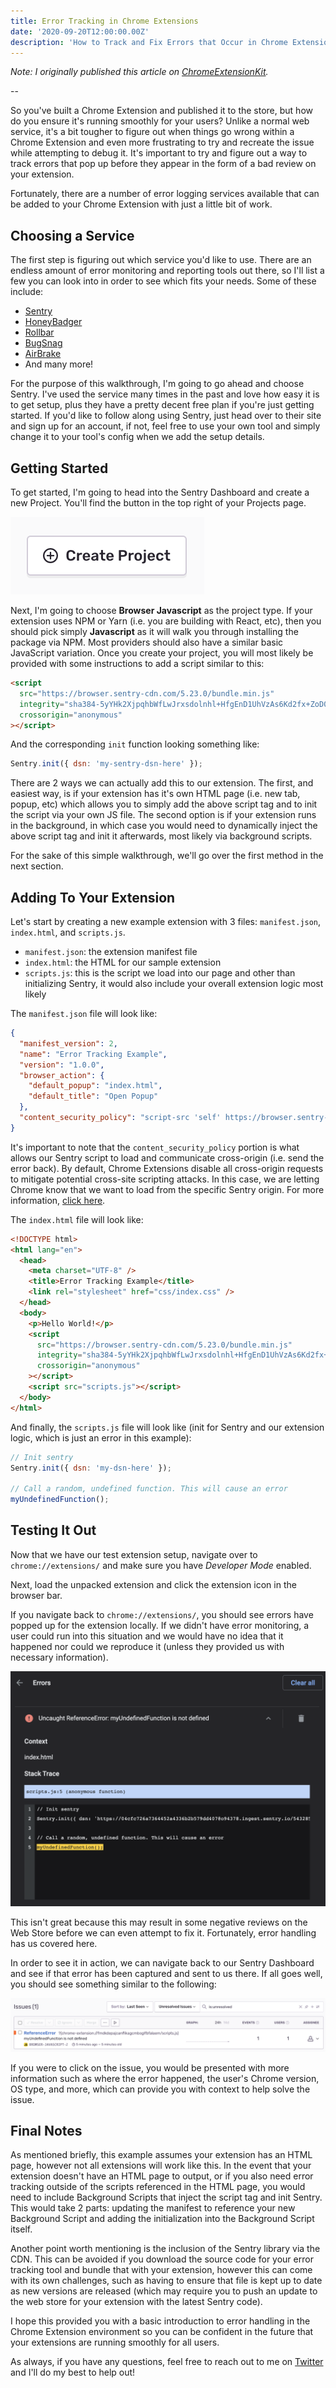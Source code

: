 ```yaml
---
title: Error Tracking in Chrome Extensions
date: '2020-09-20T12:00:00.00Z'
description: 'How to Track and Fix Errors that Occur in Chrome Extensions'
---
```


_Note: I originally published this article on [ChromeExtensionKit](https://ChromeExtensionKit.com)._

--

So you've built a Chrome Extension and published it to the store, but how do you ensure it's running smoothly for your users? Unlike a normal web service, it's a bit tougher to figure out when things go wrong within a Chrome Extension and even more frustrating to try and recreate the issue while attempting to debug it. It's important to try and figure out a way to track errors that pop up before they appear in the form of a bad review on your extension.

Fortunately, there are a number of error logging services available that can be added to your Chrome Extension with just a little bit of work.

## Choosing a Service

The first step is figuring out which service you'd like to use. There are an endless amount of error monitoring and reporting tools out there, so I'll list a few you can look into in order to see which fits your needs. Some of these include:

- [Sentry](https://sentry.io/)
- [HoneyBadger](https://www.honeybadger.io/)
- [Rollbar](https://rollbar.com/)
- [BugSnag](https://www.bugsnag.com/)
- [AirBrake](https://airbrake.io/)
- And many more!

For the purpose of this walkthrough, I'm going to go ahead and choose Sentry. I've used the service many times in the past and love how easy it is to get setup, plus they have a pretty decent free plan if you're just getting started. If you'd like to follow along using Sentry, just head over to their site and sign up for an account, if not, feel free to use your own tool and simply change it to your tool's config when we add the setup details.

## Getting Started

To get started, I'm going to head into the Sentry Dashboard and create a new Project. You'll find the button in the top right of your Projects page.

![Create Project](./create.png)

Next, I'm going to choose **Browser Javascript** as the project type. If your extension uses NPM or Yarn (i.e. you are building with React, etc), then you should pick simply **Javascript** as it will walk you through installing the package via NPM. Most providers should also have a similar basic JavaScript variation. Once you create your project, you will most likely be provided with some instructions to add a script similar to this:

```html
<script
  src="https://browser.sentry-cdn.com/5.23.0/bundle.min.js"
  integrity="sha384-5yYHk2XjpqhbWfLwJrxsdolnhl+HfgEnD1UhVzAs6Kd2fx+ZoD0wBFjd65mWgZOG"
  crossorigin="anonymous"
></script>
```

And the corresponding `init` function looking something like:

```js
Sentry.init({ dsn: 'my-sentry-dsn-here' });
```

There are 2 ways we can actually add this to our extension. The first, and easiest way, is if your extension has it's own HTML page (i.e. new tab, popup, etc) which allows you to simply add the above script tag and to init the script via your own JS file. The second option is if your extension runs in the background, in which case you would need to dynamically inject the above script tag and init it afterwards, most likely via background scripts.

For the sake of this simple walkthrough, we'll go over the first method in the next section.

## Adding To Your Extension

Let's start by creating a new example extension with 3 files: `manifest.json`, `index.html`, and `scripts.js`.

- `manifest.json`: the extension manifest file
- `index.html`: the HTML for our sample extension
- `scripts.js`: this is the script we load into our page and other than initializing Sentry, it would also include your overall extension logic most likely

The `manifest.json` file will look like:

```json
{
  "manifest_version": 2,
  "name": "Error Tracking Example",
  "version": "1.0.0",
  "browser_action": {
    "default_popup": "index.html",
    "default_title": "Open Popup"
  },
  "content_security_policy": "script-src 'self' https://browser.sentry-cdn.com; object-src 'self'"
}
```

It's important to note that the `content_security_policy` portion is what allows our Sentry script to load and communicate cross-origin (i.e. send the error back). By default, Chrome Extensions disable all cross-origin requests to mitigate potential cross-site scripting attacks. In this case, we are letting Chrome know that we want to load from the specific Sentry origin. For more information, [click here](https://developer.chrome.com/extensions/contentSecurityPolicy).

The `index.html` file will look like:

```html
<!DOCTYPE html>
<html lang="en">
  <head>
    <meta charset="UTF-8" />
    <title>Error Tracking Example</title>
    <link rel="stylesheet" href="css/index.css" />
  </head>
  <body>
    <p>Hello World!</p>
    <script
      src="https://browser.sentry-cdn.com/5.23.0/bundle.min.js"
      integrity="sha384-5yYHk2XjpqhbWfLwJrxsdolnhl+HfgEnD1UhVzAs6Kd2fx+ZoD0wBFjd65mWgZOG"
      crossorigin="anonymous"
    ></script>
    <script src="scripts.js"></script>
  </body>
</html>
```

And finally, the `scripts.js` file will look like (init for Sentry and our extension logic, which is just an error in this example):

```js
// Init sentry
Sentry.init({ dsn: 'my-dsn-here' });

// Call a random, undefined function. This will cause an error
myUndefinedFunction();
```

## Testing It Out

Now that we have our test extension setup, navigate over to `chrome://extensions/` and make sure you have _Developer Mode_ enabled.

Next, load the unpacked extension and click the extension icon in the browser bar.

If you navigate back to `chrome://extensions/`, you should see errors have popped up for the extension locally. If we didn't have error monitoring, a user could run into this situation and we would have no idea that it happened nor could we reproduce it (unless they provided us with necessary information).

![Local errors](./local-error.png)

This isn't great because this may result in some negative reviews on the Web Store before we can even attempt to fix it. Fortunately, error handling has us covered here.

In order to see it in action, we can navigate back to our Sentry Dashboard and see if that error has been captured and sent to us there. If all goes well, you should see something similar to the following:

![Sentry example](./sentry.png)

If you were to click on the issue, you would be presented with more information such as where the error happened, the user's Chrome version, OS type, and more, which can provide you with context to help solve the issue.

## Final Notes

As mentioned briefly, this example assumes your extension has an HTML page, however not all extensions will work like this. In the event that your extension doesn't have an HTML page to output, or if you also need error tracking outside of the scripts referenced in the HTML page, you would need to include Background Scripts that inject the script tag and init Sentry. This would take 2 parts: updating the manifest to reference your new Background Script and adding the initialization into the Background Script itself.

Another point worth mentioning is the inclusion of the Sentry library via the CDN. This can be avoided if you download the source code for your error tracking tool and bundle that with your extension, however this can come with its own challenges, such as having to ensure that file is kept up to date as new versions are released (which may require you to push an update to the web store for your extension with the latest Sentry code).

I hope this provided you with a basic introduction to error handling in the Chrome Extension environment so you can be confident in the future that your extensions are running smoothly for all users.

As always, if you have any questions, feel free to reach out to me on [Twitter](https://twitter.com/rfitzio) and I'll do my best to help out!
